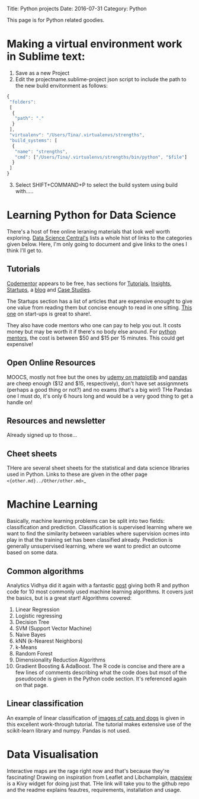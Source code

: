 Title: Python projects
Date: 2016-07-31
Category: Python

This page is for Python related goodies.

# Making a virtual environment work in Sublime text:

1. Save as a new Project
2. Edit the projectname.sublime-project json script to include the path to the new build envitonment as follows:

``` javascript
{
 "folders":
 [
  {
   "path": "."
  }
 ],
 "virtualenv": "/Users/Tina/.virtualenvs/strengths",
 "build_systems": [
  {
   "name": "strengths",
   "cmd": ["/Users/Tina/.virtualenvs/strengths/bin/python", "$file"]
  }
 ] 
}
```
3. Select SHIFT+COMMAND+P to select the build system using build with.....

# Learning Python for Data Science
There's a host of free online leraning materials that look well worth exploring.
[Data Science Central's](http://www.datasciencecentral.com/profiles/blogs/learning-python-for-data-science) lists a whole hist of links to the categories given below. Here, I'm only going to document and give links to the ones I think I'll get to.


## Tutorials
[Codementor](https://www.codementor.io/startups/tutorial) appears to be free, has sections for [Tutorials](https://www.codementor.io/tutorial), [Insights](https://www.codementor.io/learn-programming), [Startups](https://www.codementor.io/startups/tutorial), a [blog](https://www.codementor.io/blog) and [Case Studies](https://www.codementor.io/success-stories).

The Startups section has a list of articles that are expensive enought to give one value from reading them but concise enough to read in one sitting. [This one](https://www.codementor.io/startups/tutorial/developer-guide-to-launching-a-startup-marketing-101) on start-ups is great to share!.

They also have code mentors who one can pay to help you out.
It costs money but may be worth it if there's no body else around. For [python mentors](https://www.codementor.io/python-experts), the cost is between $50 and $15 per 15 minutes. This could get expensive!

## Open Online Resources
MOOCS, mostly not free but the ones by [udemy on matplotlib](https://www.udemy.com/data-visualization-with-python-and-matplotlib/?siteID=OyHlmBp2G0c-.mew2nb1tZlughhOlrk9wg&LSNPUBID=OyHlmBp2G0c) and [pandas](https://www.udemy.com/data-analysis-with-python-and-pandas/?siteID=OyHlmBp2G0c-Z6IUOHV0hSLSK3Hag30vXw&LSNPUBID=OyHlmBp2G0c) are cheep enough ($12 and $15, respectively), don't have set assignmnets (perhaps a good thing or not?) and no exams (that's a big win!) THe Pandas one I must do, it's only 6 hours long and would be a very good thing to get a handle on!

## Resources and newsletter
Already signed up to those...

## Cheet sheets
THere are several sheet sheets for the statistical and data science libraries used in Python. Links to these are given in the other page `<{other.md}../Other/other.md>`_

# Machine Learning
Basically, machine learning problems can be split into two fields: classification and prediction. Classification is supervised learning where we want to find the similarity between variables where supervision ocmes into play in that the training set has been classified already.
Prediction is generally unsupervised learning, where we want to predict an outcome based on some data.

## Common algorithms
Analytics Vidhya did it again with a fantastic [post](https://www.analyticsvidhya.com/blog/2015/09/full-cheatsheet-machine-learning-algorithms/) giving both R and python code for 10 most commonly used machine learning algorithms.
It covers just the basics, but is a great start!
Algorithms covered:
1. Linear Regression
2. Logistic regressing
3. Decision Tree
4. SVM (Support Vector Machine)
5. Naive Bayes
6. kNN (k-Nearest Neighbors)
7. k-Means
8. Random Forest
9. Dimensionality Reduction Algorithms
10. Gradient Boosting & AdaBoost.
The R code is concise and there are a few lines of comments describing what the code does but msot of the pseudocode is given in the Python code section. It's referenced again on that page.


## Linear classification
An example of linear classification of [images of cats and dogs](http://www.pyimagesearch.com/2016/08/22/an-intro-to-linear-classification-with-python/) is given in this excellent work-through tutorial.
The tutorial makes extensive use of the scikit-learn library and numpy. Pandas is not used.

# Data Visualisation
Interactive maps are the rage right now and that's because they're fascinating!
Drawing on inspiration from Leaflet and Libchamplain, [mapview](https://github.com/kivy-garden/garden.mapview) is a Kivy widget for doing just that.
THe link will take you to the github repo and the readme explains feautres, requirements, installation and usage.
